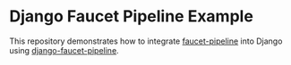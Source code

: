 # Django Faucet Pipeline Example

This repository demonstrates how to integrate [faucet-pipeline](https://faucet-pipeline.org/) into
Django using [django-faucet-pipeline](https://github.com/ngrewe/django-faucet-pipeline/).
